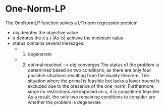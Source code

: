# One-Norm-LP
The OneNormLP function solves a L^1 norm regression problem
- obj denotes the objective value 
- x denotes the x s.t |Ax-b| achieve the minimum value
- status contains several messages:
  - 1) degenerate
  - 2) optimal reached --> obj converges
The status of the problem is determined based on two conditions, as there are only four possible situations resulting from the duality theorem. The situation where the primal is feasible but lacks a lower bound is excluded due to the presence of the one_norm. Furthermore, since no restrictions are imposed on x, it is considered feasible. As a result, the only two remaining conditions to consider are whether the problem is degenerate
